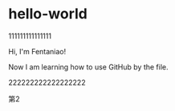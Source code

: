 # hello-world

111111111111111

Hi, I'm Fentaniao!

Now I am learning how to use GitHub by the file.

222222222222222222

第2